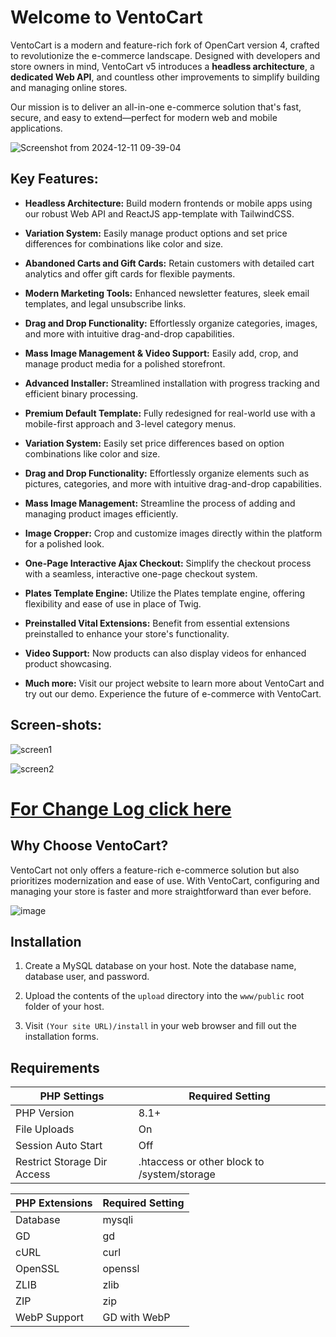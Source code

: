 # Welcome to VentoCart
 
VentoCart is a modern and feature-rich fork of OpenCart version 4, crafted to revolutionize the e-commerce landscape. Designed with developers and store owners in mind, VentoCart v5 introduces a **headless architecture**, a **dedicated Web API**, and countless other improvements to simplify building and managing online stores.

Our mission is to deliver an all-in-one e-commerce solution that's fast, secure, and easy to extend—perfect for modern web and mobile applications.

![Screenshot from 2024-12-11 09-39-04](https://github.com/user-attachments/assets/d9832de9-b4a4-4ac0-a244-f8d716a8d43f)

## Key Features:

- **Headless Architecture:** Build modern frontends or mobile apps using our robust Web API and ReactJS app-template with TailwindCSS.
- **Variation System:** Easily manage product options and set price differences for combinations like color and size.
- **Abandoned Carts and Gift Cards:** Retain customers with detailed cart analytics and offer gift cards for flexible payments.
- **Modern Marketing Tools:** Enhanced newsletter features, sleek email templates, and legal unsubscribe links.
- **Drag and Drop Functionality:** Effortlessly organize categories, images, and more with intuitive drag-and-drop capabilities.
- **Mass Image Management & Video Support:** Easily add, crop, and manage product media for a polished storefront.
- **Advanced Installer:** Streamlined installation with progress tracking and efficient binary processing.
- **Premium Default Template:** Fully redesigned for real-world use with a mobile-first approach and 3-level category menus.
 
- **Variation System:** Easily set price differences based on option combinations like color and size.
- **Drag and Drop Functionality:** Effortlessly organize elements such as pictures, categories, and more with intuitive drag-and-drop capabilities.
- **Mass Image Management:** Streamline the process of adding and managing product images efficiently.
- **Image Cropper:** Crop and customize images directly within the platform for a polished look.
- **One-Page Interactive Ajax Checkout:** Simplify the checkout process with a seamless, interactive one-page checkout system.
- **Plates Template Engine:** Utilize the Plates template engine, offering flexibility and ease of use in place of Twig.
- **Preinstalled Vital Extensions:** Benefit from essential extensions preinstalled to enhance your store's functionality.
- **Video Support:** Now products can also display videos for enhanced product showcasing.
- **Much more:** Visit our project website to learn more about VentoCart and try out our demo. Experience the future of e-commerce with VentoCart.

## Screen-shots:

![screen1](https://github.com/captainerd/VentoCart/assets/58100748/a8b1eb21-3e8a-4107-82ff-9936cc0cc0f0)


![screen2](https://github.com/captainerd/VentoCart/assets/58100748/c2f19fde-eef2-42ac-aa33-aa359de6c86f)


# [For Change Log click here](https://github.com/captainerd/VentoCart/blob/main/changelog.md)

## Why Choose VentoCart?

VentoCart not only offers a feature-rich e-commerce solution but also prioritizes modernization and ease of use. With VentoCart, configuring and managing your store is faster and more straightforward than ever before.

 
![image](https://github.com/captainerd/VentoCart/assets/58100748/e37c7923-4d03-496c-b40c-27587ada0645)


## Installation

1. Create a MySQL database on your host. Note the database name, database user, and password.

2. Upload the contents of the `upload` directory into the `www/public` root folder of your host.

3. Visit `(Your site URL)/install` in your web browser and fill out the installation forms.

 
## Requirements


| PHP Settings               | Required Setting |
|---------------------------|------------------|
| PHP Version               | 8.1+             |
| File Uploads              | On               |
| Session Auto Start        | Off              |
| Restrict Storage Dir Access | .htaccess or other block to /system/storage               |

| PHP Extensions            | Required Setting |
|---------------------------|------------------|
| Database                  | mysqli           |
| GD                        | gd               |
| cURL                      | curl             |
| OpenSSL                   | openssl          |
| ZLIB                      | zlib             |
| ZIP                       | zip              |
| WebP Support              | GD with WebP             |

